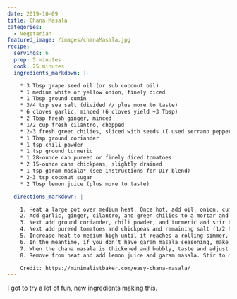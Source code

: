 ```yaml
---
date: 2019-10-09
title: Chana Masala
categories:
  - Vegetarian
featured_image: /images/chanaMasala.jpg
recipe:
  servings: 6
  prep: 5 minutes
  cook: 25 minutes
  ingredients_markdown: |-

    * 3 Tbsp grape seed oil (or sub coconut oil)
    * 1 medium white or yellow onion, finely diced
    * 1 Tbsp ground cumin
    * 3/4 tsp sea salt (divided // plus more to taste)
    * 6 cloves garlic, minced (6 cloves yield ~3 Tbsp)
    * 2 Tbsp fresh ginger, minced
    * 1/2 cup fresh cilantro, chopped
    * 2-3 fresh green chilies, sliced with seeds (I used serrano peppers)
    * 1 Tbsp ground coriander
    * 1 tsp chili powder
    * 1 tsp ground turmeric
    * 1 28-ounce can pureed or finely diced tomatoes
    * 2 15-ounce cans chickpeas, slightly drained
    * 1 tsp garam masala* (see instructions for DIY blend)
    * 2-3 tsp coconut sugar
    * 2 Tbsp lemon juice (plus more to taste)

  directions_markdown: |-

    1. Heat a large pot over medium heat. Once hot, add oil, onion, cumin, and one-third of the salt (1/4 tsp as original recipe is written // adjust if altering batch size).
    2. Add garlic, ginger, cilantro, and green chilies to a mortar and pestle and grind into a rough paste (or use a small food processor to pulse into a paste. Alternatively, just finely mince.) Then, add to the pan with the onions.
    3. Next add ground coriander, chili powder, and turmeric and stir to coat. Add a little more oil at this point if the pan is looking dry.
    4. Next add pureed tomatoes and chickpeas and remaining salt (1/2 tsp as original recipe is written). If the mixture looks a little too thick, add up to 1 cup (240 ml) water (I added ~1/2 cup (120 ml) // amount as original recipe is written // adjust if altering batch size). You’re looking for a semi-thick soup consistency at this point, as it will cook down into more of a stew.
    5. Increase heat to medium high until it reaches a rolling simmer, then reduce heat to low or medium-low and maintain a simmer (uncovered) for 15-20 minutes, or until thick and stew-like. Stir occasionally.
    6. In the meantime, if you don’t have garam masala seasoning, make your own by adding (amounts as original recipe is written // adjust if altering batch size) 2 small dried red chilies, 1 tsp black peppercorns (or 1/2 tsp ground black pepper), 1 tsp cumin seeds (or 1/2 tsp ground cumin), 1 tsp cardamom pods (or 1/2 tsp ground cardamom), 1/2 tsp cloves (or 1/4 tsp ground cloves), and 1/8 tsp nutmeg to a mortar and pestle or spice grinder and grind/mix into a powder. Set aside.
    7. When the chana masala is thickened and bubbly, taste and adjust seasonings as needed, adding more salt for saltiness, chili powder for heat, or a bit of coconut sugar for sweetness and to offset the heat of the chilies.
    8. Remove from heat and add lemon juice and garam masala. Stir to mix, then let cool slightly before serving. Fresh cilantro and lemon juice make an excellent garnish. 

    Credit: https://minimalistbaker.com/easy-chana-masala/
---
```


I got to try a lot of fun, new ingredients making this.
